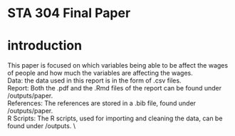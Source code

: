 # STA 304 Final Paper
# introduction
This paper is focused on which variables being able to be affect the wages of people and how much the variables are affecting the wages.\
Data: the data used in this report is in the form of .csv files.\
Report: Both the .pdf and the .Rmd files of the report can be found under /outputs/paper. \
References: The references are stored in a .bib file, found under /outputs/paper. \
R Scripts: The R scripts, used for importing and cleaning the data, can be found under /outputs. \
